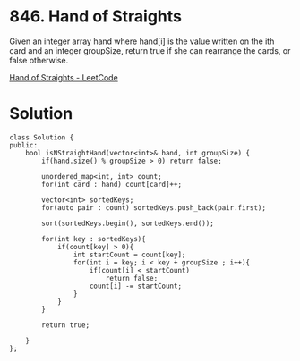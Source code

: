 # 846. Hand of Straights

Given an integer array hand where hand[i] is the value written on the ith card and an integer groupSize, return true if she can rearrange the cards, or false otherwise.

[Hand of Straights - LeetCode](https://leetcode.com/problems/hand-of-straights/)

# Solution
```
class Solution {
public:
    bool isNStraightHand(vector<int>& hand, int groupSize) {
        if(hand.size() % groupSize > 0) return false;
        
        unordered_map<int, int> count;
        for(int card : hand) count[card]++;
        
        vector<int> sortedKeys;
        for(auto pair : count) sortedKeys.push_back(pair.first);
        
        sort(sortedKeys.begin(), sortedKeys.end());
        
        for(int key : sortedKeys){
            if(count[key] > 0){
                int startCount = count[key];
                for(int i = key; i < key + groupSize ; i++){
                    if(count[i] < startCount)
                        return false;
                    count[i] -= startCount;
                }
            }
        }
        
        return true;
        
    }
};
```